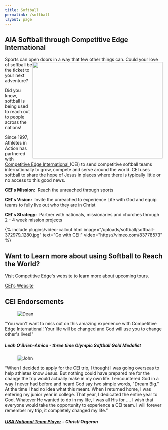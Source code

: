 ```yaml
---
title: Softball
permalink: /softball
layout: page
---
```

<div class="container"><h2>AIA Softball through Competitive Edge International</h2>
<p>Sports can open doors in a way that few other things can. Could your love of softball be<img class="pull-right img-responsive" src="/uploads/Softball/Softball1.jpg" width="416" height="307" style="float: right;"> the ticket to your next adventure?</p>
<p>Did you know, softball is being used to reach out to people across the nations!</p>
<p>Since 1997, Athletes in Action has partnered with <a target="_blank" href="http://www.ceisports.org/">Competitive Edge International </a>(CEI) to send competitive softball teams internationally to grow, compete and serve around the world. CEI uses softball to share the hope of Jesus in places where there is typically little or no access to this good news.</p>
<p><strong>CEI's Mission:</strong>&nbsp; Reach the unreached through sports</p>
<p><strong>CEI's Vision:</strong>&nbsp; Invite the unreached to experience Life with God and equip teams to fully live out who they are in Christ</p>
<p><strong>CEI's Strategy:</strong>&nbsp; Partner with nationals, missionaries and churches through 2 - 4 week mission projects</p>
<p></p>
</div>
{% include plugins/video-callout.html image="/uploads/softball/softball-372979_1280.jpg"
                                    text="Go with CEI!"
                                    video="https://vimeo.com/83778573" %}
<div class="row">
<div class=" span-12 cell">
<div class="callout no-border larger no-margin"><div class="container">
<div class="callout-wrapper">
<div class="callout-left">
<h2 class="callout-title">Want to Learn more about using Softball to Reach the World?</h2>
<p class="callout-desc">Visit Competitive Edge's website to learn more about upcoming tours.</p>
</div>
<!-- End .callout-left -->
<div class="callout-right"><a href="http://www.ceisports.org/" class="btn btn-dark no-radius min-width">CEI's Website</a></div>
<!-- End .callout-right --></div>
</div>
</div></div></div>
<div class="row">
<div class=" span-12 cell">
<div class="container mt20"><h2 class="title text-center mb30">CEI <span class="light first-color">Endorsements</span></h2>
<div class="row">
<div class="col-md-6">
<div class="testimonial wow zoomIn animated animated" style="visibility: visible; animation-name: zoomIn;">
<figure><img src="/uploads/Softball/leah.jpg" alt="Dean"></figure>
<div class="testimonial-content">
<p>"You won't want to miss out on this amazing experience with Competitive Edge International! Your life will be changed and God will use you to change other's lives!"</p>
<h5>Leah O'Brien-Amico - three time Olympic Softball Gold Medalist</h5>
</div>
<!-- End .testimonial-content --></div>
<!-- End .testimonial --></div>
<!-- End .col-md-6 -->
<div class="col-md-6">
<div class="testimonial reverse wow zoomIn animated animated" data-wow-delay="0.2s" style="visibility: visible; animation-delay: 0.2s; animation-name: zoomIn;">
<figure><img src="/uploads/Softball/chrisiti.jpg" alt="John"></figure>
<div class="testimonial-content">
<p>“When I decided to apply for the CEI trip, I thought I was going overseas to help athletes know Jesus. But nothing could have prepared me for the change the trip would actually make in my own life. I encountered God in a way I never had before and heard God say two simple words, "Dream Big." At the time I had no idea what this meant. When I returned home, I was entering my junior year in college. That year, I dedicated the entire year to God. Whatever He wanted to do in my life, I was all His for .... I wish that everyone would take the opportunity to experience a CEI team. I will forever remember my trip, it completely changed my life.”</p>
<h5><a href="#" title="Nike Company">USA National Team Player</a> - Christi Orgeron</h5>
</div>
<!-- End .testimonial-content --></div>
<!-- End .testimonial --></div>
<!-- End .col-md-6 --></div>
</div></div></div>